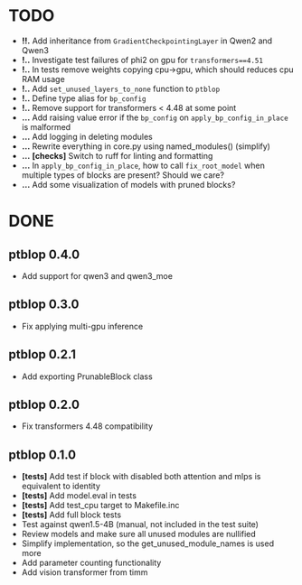# TODO
+ **!!.** Add inheritance from `GradientCheckpointingLayer` in Qwen2 and Qwen3
+ **!..** Investigate test failures of phi2 on gpu for `transformers==4.51`
+ **!..** In tests remove weights copying cpu->gpu, which should reduces cpu RAM usage
+ **!..** Add `set_unused_layers_to_none` function to `ptblop`
+ **!..** Define type alias for `bp_config`
+ **!..** Remove support for transformers < 4.48 at some point
+ **...** Add raising value error if the `bp_config` on `apply_bp_config_in_place` is malformed
+ **...** Add logging in deleting modules
+ **...** Rewrite everything in core.py using named_modules() (simplify)
+ **...** **[checks]** Switch to ruff for linting and formatting
+ **...** In `apply_bp_config_in_place`, how to call `fix_root_model` when multiple types of blocks are present? Should we care?
+ **...** Add some visualization of models with pruned blocks?

# DONE

## ptblop 0.4.0
+ Add support for qwen3 and qwen3_moe

## ptblop 0.3.0
+ Fix applying multi-gpu inference

## ptblop 0.2.1
+  Add exporting PrunableBlock class

## ptblop 0.2.0
+ Fix transformers 4.48 compatibility

## ptblop 0.1.0
+ **[tests]** Add test if block with disabled both attention and mlps is equivalent to identity
+ **[tests]** Add model.eval in tests
+ **[tests]** Add test_cpu target to Makefile.inc
+ **[tests]** Add full block tests
+ Test against qwen1.5-4B (manual, not included in the test suite)
+ Review models and make sure all unused modules are nullified
+ Simplify implementation, so the get_unused_module_names is used more
+ Add parameter counting functionality
+ Add vision transformer from timm
